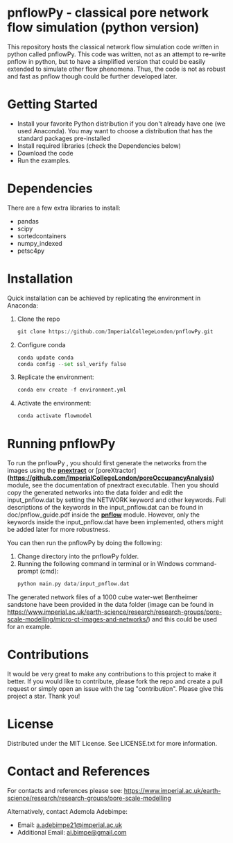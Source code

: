 # pnflowPy - classical pore network flow simulation (python version)

This repository hosts the classical network flow simulation code written in python called pnflowPy. 
This code was written, not as an attempt to re-write pnflow in python, but to have a simplified version that could be easily extended to simulate other flow phenomena. Thus, the code is not as robust and fast as pnflow though could be further developed later. 

# Getting Started
  - Install your favorite Python distribution if you don't already have one (we used Anaconda). You may want to choose a distribution that has the standard packages pre-installed
  - Install required libraries (check the Dependencies below)
  - Download the code
  - Run the examples.

# Dependencies
There are a few extra libraries to install:
  - pandas
  - scipy
  - sortedcontainers
  - numpy_indexed
  - petsc4py

# Installation
Quick installation can be achieved by replicating the environment in Anaconda:
  1. Clone the repo
     ```python
     git clone https://github.com/ImperialCollegeLondon/pnflowPy.git
  2. Configure conda
     ```python
     conda update conda
     conda config --set ssl_verify false
  3. Replicate the environment:
     ```python
     conda env create -f environment.yml
  4. Activate the environment:
     ```python
     conda activate flowmodel

# Running pnflowPy
To run the pnflowPy , you should first generate the networks from the images using the **[pnextract](https://github.com/ImperialCollegeLondon/pnextract)** or [poreXtractor] **(https://github.com/ImperialCollegeLondon/poreOccupancyAnalysis)** module, see the documentation of pnextract executable. Then you should copy the generated networks into the data folder and edit the input_pnflow.dat by setting the NETWORK keyword and other keywords. Full descriptions of the keywords in the input_pnflow.dat can be found in doc/pnflow_guide.pdf inside the **[pnflow](https://github.com/ImperialCollegeLondon/pnflow)** module. However, only the keywords inside the input_pnflow.dat have been implemented, others might be added later for more robustness.

You can then run the pnflowPy by doing the following:
  1.  Change directory into the pnflowPy folder.
  2.  Running the following command in terminal or in Windows command-prompt (cmd):
      ```python
      python main.py data/input_pnflow.dat

The generated network files of a 1000 cube water-wet Bentheimer sandstone have been provided in the data folder (image can be found in https://www.imperial.ac.uk/earth-science/research/research-groups/pore-scale-modelling/micro-ct-images-and-networks/) and this could be used for an example.

# Contributions
It would be very great to make any contributions to this project to make it better. If you would like to contribute, please fork the repo and create a pull request or simply open an issue with the tag "contribution". Please give this project a star. Thank you!

# License
Distributed under the MIT License. See LICENSE.txt for more information.

# Contact and References
For contacts and references please see: https://www.imperial.ac.uk/earth-science/research/research-groups/pore-scale-modelling

Alternatively, contact Ademola Adebimpe:

  - Email: a.adebimpe21@imperial.ac.uk
  - Additional Email: ai.bimpe@gmail.com
